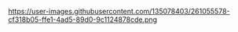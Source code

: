 https://user-images.githubusercontent.com/135078403/261055578-cf318b05-ffe1-4ad5-89d0-9c1124878cde.png

